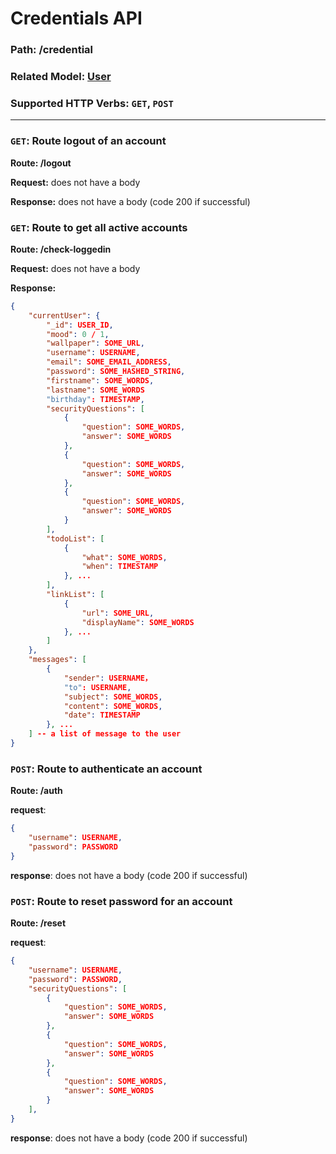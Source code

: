# Credentials API
### Path: /credential
### Related Model: [User](../models/user.js)
### Supported HTTP Verbs: ```GET```, ```POST```
---
### ```GET```: Route logout of an account
**Route: /logout**

**Request:** does not have a body

**Response:** does not have a body (code 200 if successful)

### ```GET```: Route to get all active accounts
**Route: /check-loggedin**

**Request:** does not have a body

**Response:** 
```json
{
    "currentUser": {
        "_id": USER_ID,
        "mood": 0 / 1,
        "wallpaper": SOME_URL,
        "username": USERNAME,
        "email": SOME_EMAIL_ADDRESS,
        "password": SOME_HASHED_STRING,
        "firstname": SOME_WORDS,
        "lastname": SOME_WORDS
        "birthday": TIMESTAMP,
        "securityQuestions": [
            {
                "question": SOME_WORDS,
                "answer": SOME_WORDS
            },
            {
                "question": SOME_WORDS,
                "answer": SOME_WORDS
            },
            {
                "question": SOME_WORDS,
                "answer": SOME_WORDS
            }
        ],
        "todoList": [
            {
                "what": SOME_WORDS,
                "when": TIMESTAMP
            }, ...
        ],
        "linkList": [
            {
                "url": SOME_URL,
                "displayName": SOME_WORDS
            }, ...
        ]
    },
    "messages": [
        {
            "sender": USERNAME，
            "to": USERNAME,
            "subject": SOME_WORDS,
            "content": SOME_WORDS,
            "date": TIMESTAMP
        }, ...
    ] -- a list of message to the user
}

```

### ```POST```: Route to authenticate an account
**Route: /auth**

**request**:
```json
{
    "username": USERNAME,
    "password": PASSWORD
}
```

**response**: does not have a body (code 200 if successful)

### ```POST```: Route to reset password for an account
**Route: /reset**

**request**:
```json
{
    "username": USERNAME,
    "password": PASSWORD,
    "securityQuestions": [
        {
            "question": SOME_WORDS,
            "answer": SOME_WORDS
        },
        {
            "question": SOME_WORDS,
            "answer": SOME_WORDS
        },
        {
            "question": SOME_WORDS,
            "answer": SOME_WORDS
        }
    ],
}
```

**response**: does not have a body (code 200 if successful)